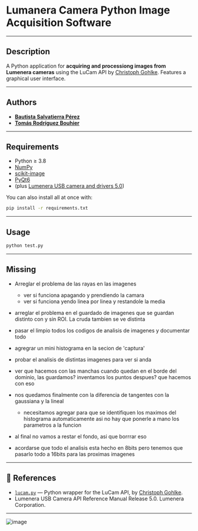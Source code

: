 # Lumanera Camera Python Image Acquisition Software

---

## Description

A Python application for **acquiring and processiong images from Lumenera cameras** using the LuCam API by [Christoph Gohlke](https://github.com/cgohlke). Features a graphical user interface.

---

## Authors

- [**Bautista Salvatierra Pérez**](https://github.com/bautisalva)
- [**Tomás Rodríguez Bouhier**](https://github.com/totorod1120)

---

## Requirements

- Python ≥ 3.8
- [NumPy](https://numpy.org/)
- [scikit-image](https://scikit-image.org/)
- [PyQt6](https://pypi.org/project/PyQt6/)
- (plus [Lumenera USB camera and drivers 5.0](https://www.lumenera.com/))

You can also install all at once with:

```bash
pip install -r requirements.txt
```
---
## Usage
```bash
python test.py
```
---

## Missing
- Arreglar el problema de las rayas en las imagenes
    - ver si funciona apagando y prendiendo la camara
    - ver si funciona yendo linea por linea y restandole la media


- arreglar el problema en el guardado de imagenes que se guardan distinto con y sin ROI. La cruda tambien se ve distinta
- pasar el limpio todos los codigos de analisis de imagenes y documentar todo
- agregrar un mini histograma en la secion de 'captura'
- probar el analisis de distintas imagenes para ver si anda
- ver que hacemos con las manchas cuando quedan en el borde del dominio, las guardamos? inventamos los puntos despues? que hacemos con eso
- nos quedamos finalmente con la diferencia de tangentes con la gaussiana y la lineal
    - necesitamos agregar para que se identifiquen los maximos del histograma automaticamente asi no hay que ponerle a mano los parametros a la funcion
- al final no vamos a restar el fondo, asi que borrrar eso
- acordarse que todo el analisis esta hecho en 8bits pero tenemos que pasarlo todo a 16bits para las proximas imagenes
---


## 🔗 References

- [`lucam.py`](https://github.com/cgohlke/lucam) — Python wrapper for the LuCam API, by [Christoph Gohlke](https://github.com/cgohlke).
- Lumenera USB Camera API Reference Manual Release 5.0. Lumenera Corporation.

---
![image](https://github.com/user-attachments/assets/982437cf-5599-43d9-a4dd-87b9221eee4f)
